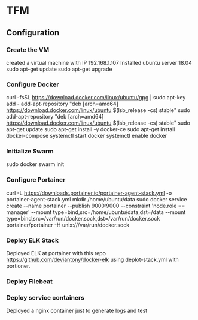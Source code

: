 # TFM

## Configuration

### Create the VM

created a virtual machine with IP 192.168.1.107
Installed ubuntu server 18.04
sudo apt-get update
sudo apt-get upgrade

### Configure Docker

curl -fsSL https://download.docker.com/linux/ubuntu/gpg | sudo apt-key add -
add-apt-repository "deb [arch=amd64] https://download.docker.com/linux/ubuntu $(lsb_release -cs) stable"
sudo add-apt-repository "deb [arch=amd64] https://download.docker.com/linux/ubuntu $(lsb_release -cs) stable"
sudo apt-get update
sudo apt-get install -y docker-ce
sudo apt-get install docker-compose
systemctl start docker
systemctl enable docker

### Initialize Swarm

sudo docker swarm init

### Configure Portainer

curl -L https://downloads.portainer.io/portainer-agent-stack.yml -o portainer-agent-stack.yml
mkdir /home/ubuntu/data
sudo docker service create     --name portainer     --publish 9000:9000     --constraint 'node.role == manager'     --mount type=bind,src=/home/ubuntu/data,dst=/data      --mount type=bind,src=/var/run/docker.sock,dst=/var/run/docker.sock     portainer/portainer     -H unix:///var/run/docker.sock

### Deploy ELK Stack

Deployed ELK at portainer with this repo https://github.com/deviantony/docker-elk using deplot-stack.yml with portioner.

### Deploy Filebeat



### Deploy service containers

Deployed a nginx container just to generate logs and test